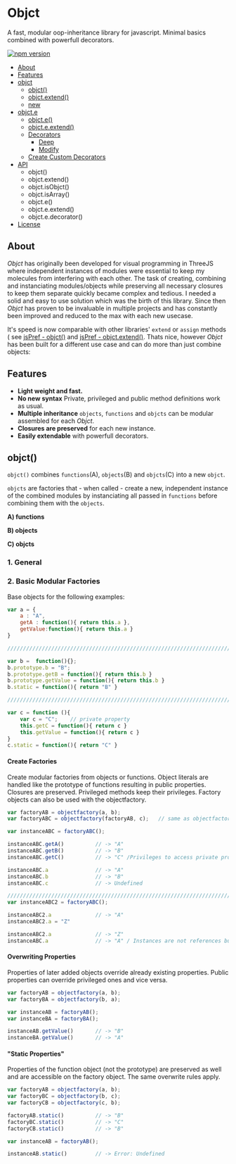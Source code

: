 # Objct
A fast, modular oop-inheritance library for javascript. Minimal basics combined with powerfull decorators. 

[![npm version](https://badge.fury.io/js/objct.svg)](http://badge.fury.io/js/objct)

- [About](#about)
- [Features](#features)
- [objct](#objct)
  - [objct()](#objct--)
  - [objct.extend()](#objctextend--)
  - [new](#new)
- [objct.e](objct-e)
  - [objct.e()](#objct--)
  - [objct.e.extend()](#objctextend--)
  - [Decorators](#sdaf)
    - [Deep](#adsf)
    - [Modify](#adsf)
  - [Create Custom Decorators](#sdfa)
- [API](#api)
  - objct()
  - objct.extend()
  - objct.isObjct()
  - objct.isArray()
  - objct.e()
  - objct.e.extend()
  - objct.e.decorator()
- [License](#license)



## About
_Objct_ has originally been developed for visual programming in ThreeJS where independent instances of modules were essential to keep my molecules from interfering with each other. The task of creating, combining and instanciating modules/objects while preserving all necessary closures to keep them separate quickly became complex and tedious. I needed a solid and easy to use solution which was the birth of this library. Since then _Objct_ has proven to be invaluable in multiple projects and has constantly been improved and reduced to the max with each new usecase.

It's speed is now comparable with other libraries' `extend` or `assign` methods ( see [jsPref - objct()](https://jsperf.com/objct) and [jsPref - objct.extend()](https://jsperf.com/objct-extend). Thats nice, however _Objct_ has been built for a different use case and can do more than just combine objects:

## Features

* __Light weight and fast.__
* __No new syntax__ Private, privileged and public method definitions work as usual.
* __Multiple inheritance__ `objects`, `functions` and `objcts` can be modular assembled for each _Objct_.
* __Closures are preserved__ for each new instance.
* __Easily extendable__ with powerfull decorators.



## objct()

`objct()` combines `functions`(A), `objects`(B) and `objcts`(C) into a new `objct`. 

`objcts` are factories that - when called - create a new, independent instance of the combined modules by instanciating all passed in `functions` before combining them with the `objects`.

__A) functions__

__B) objects__

__C) objcts__



### 1.	General	

### 2. Basic Modular Factories
Base objects for the following examples:

``` javascript
var a = {
	a : "A",					
	getA : function(){ return this.a },
	getValue:function(){ return this.a }
}

//////////////////////////////////////////////////////////////////////////////

var b =  function(){};
b.prototype.b = "B";
b.prototype.getB = function(){ return this.b }
b.prototype.getValue = function(){ return this.b }
b.static = function(){ return "B" }

//////////////////////////////////////////////////////////////////////////////

var c = function (){	
	var c = "C";	// private property
	this.getC = function(){	return c }	
	this.getValue = function(){ return c }
}
c.static = function(){ return "C" }
```
#### Create Factories
Create modular factories from objects or functions.
Object literals are handled like the prototype of functions resulting in public properties.
Closures are preserved. Privileged methods keep their privileges.
Factory objects can also be used with the objectfactory.

``` javascript
var factoryAB = objectfactory(a, b);
var factoryABC = objectfactory(factoryAB, c);	// same as objectfactory(a, b, c);

var instanceABC = factoryABC();

instanceABC.getA()			// -> "A"
instanceABC.getB()			// -> "B"
instanceABC.getC()			// -> "C" /Privileges to access private property preserved.

instanceABC.a 				// -> "A"
instanceABC.b 				// -> "B"
instanceABC.c 				// -> Undefined 

//////////////////////////////////////////////////////////////////////////////
var instanceABC2 = factoryABC();

instanceABC2.a 				// -> "A"
instanceABC2.a = "Z"

instanceABC2.a 				// -> "Z"
instanceABC.a 				// -> "A" / Instances are not references but separate entities
```
#### Overwriting Properties
Properties of later added objects override already existing properties.
Public properties can override privileged ones and vice versa.

``` javascript
var factoryAB = objectfactory(a, b);
var factoryBA = objectfactory(b, a);

var instanceAB = factoryAB();
var instanceBA = factoryBA();

instanceAB.getValue()		// -> "B"
instanceBA.getValue()		// -> "A"

```
#### "Static Properties"
Properties of the function object (not the prototype) are preserved as well and are accessible on the factory object.
The same overwrite rules apply.

``` javascript
var factoryAB = objectfactory(a, b);
var factoryBC = objectfactory(b, c);
var factoryCB = objectfactory(c, b);

factoryAB.static()			// -> "B"
factoryBC.static()			// -> "C"
factoryCB.static()			// -> "B"

var instanceAB = factoryAB();

instanceAB.static()			// -> Error: Undefined
```

